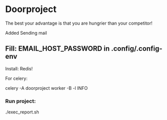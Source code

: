 # Doorproject

The best your advantage is that you are hungrier than your competitor!

Added Sending mail

## Fill: EMAIL_HOST_PASSWORD in .config/.config-env

Install: Redis!

For celery:

celery -A doorproject worker -B -l INFO

### Run project:

./exec_report.sh